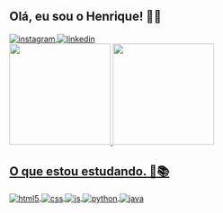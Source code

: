 ## Olá, eu sou o Henrique! 👋👋
<div>
  <a href="https://instagram.com/_henrique.belo" title="Instagram" target="_blank">
    <img align="center" alt="instagram" src="https://img.shields.io/badge/Instagram-E4405F?style=for-the-badge&logo=instagram&logoColor=white" />
  </a>
  <a href="https://www.linkedin.com/in/henrique-de-moraes-75a711278/" title="LinkedIn" target="_blank">
    <img align="center" alt="linkedin" src="https://img.shields.io/badge/LinkedIn-0077b5?style=for-the-badge&logo=linkedin&logoColor=white" />
  </a>
</div>

<div>
   <a href="https://github.com/henrique-bees">
   <img height="180em" src="https://github-readme-stats.vercel.app/api?username=henrique-bees&show_icons=true&theme=midnight-purple&include_all_commits=true&count_private=true" />
   <img height="180em" src="https://github-readme-stats.vercel.app/api/top-langs/?username=henrique-bees&layout=compact&langs_count=6&theme=midnight-purple"/>
</div>
     
## O que estou estudando. 📖📚
<div style="display: inline_block">
  <img align="center" alt="html5" src="https://img.shields.io/badge/HTML5-E34F26?style=for-the-badge&logo=html5&logoColor=white" />
  <img align="center" alt="css" src="https://img.shields.io/badge/CSS3-1572B6?style=for-the-badge&logo=css3&logoColor=white" />
  <img align="center" alt="js" src="https://img.shields.io/badge/JavaScript-F7DF1E?style=for-the-badge&logo=javascript&logoColor=black" />
  <img align="center" alt="python" src="https://img.shields.io/badge/Python-3776ab?style=for-the-badge&logo=python&logoColor=white" />
  <img align="center" alt="java" src="https://img.shields.io/badge/Java-ED8B00?style=for-the-badge&logo=openjdk&logoColor=white" />
</div><br/>
  
